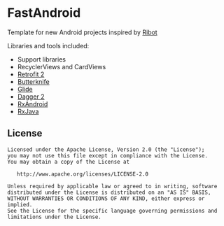 FastAndroid
======

Template for new Android projects inspired by [Ribot](https://github.com/ribot/android-boilerplate)

Libraries and tools included:

- Support libraries
- RecyclerViews and CardViews 
- [Retrofit 2](http://square.github.io/retrofit/)
- [Butterknife](https://github.com/JakeWharton/butterknife)
- [Glide](https://github.com/bumptech/glide)
- [Dagger 2](http://google.github.io/dagger/)
- [RxAndroid](https://github.com/ReactiveX/RxAndroid) 
- [RxJava](https://github.com/ReactiveX/RxJava)



License
-------

    Licensed under the Apache License, Version 2.0 (the "License");
    you may not use this file except in compliance with the License.
    You may obtain a copy of the License at

       http://www.apache.org/licenses/LICENSE-2.0

    Unless required by applicable law or agreed to in writing, software
    distributed under the License is distributed on an "AS IS" BASIS,
    WITHOUT WARRANTIES OR CONDITIONS OF ANY KIND, either express or implied.
    See the License for the specific language governing permissions and
    limitations under the License.